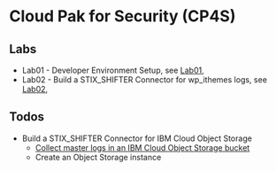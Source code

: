 # Cloud Pak for Security (CP4S)

## Labs

* Lab01 - Developer Environment Setup, see [Lab01](./Lab01/README.md),
* Lab02 - Build a STIX_SHIFTER Connector for wp_ithemes logs, see [Lab02](./Lab02/README.md),

## Todos

* Build a STIX_SHIFTER Connector for IBM Cloud Object Storage
  * [Collect master logs in an IBM Cloud Object Storage bucket](https://cloud.ibm.com/docs/containers?topic=containers-health#collect_master)
  * Create an Object Storage instance